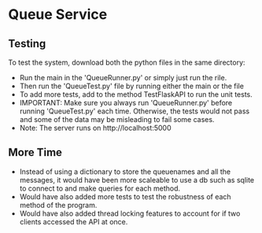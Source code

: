# Queue Service

## Testing

To test the system, download both the python files in the same directory:
- Run the main in the 'QueueRunner.py' or simply just run the rile.
- Then run the 'QueueTest.py' file by running either the main or the file
- To add more tests, add to the method TestFlaskAPI to run the unit tests.
- IMPORTANT: Make sure you always run 'QueueRunner.py' before running 'QueueTest.py' each time.
Otherwise, the tests would not pass and some of the data may be misleading to fail some cases.
- Note: The server runs on http://localhost:5000

## More Time
- Instead of using a dictionary to store the queuenames and all the messages,
it would have been more scaleable to use a db such as sqlite to connect to and
make queries for each method.
- Would have also added more tests to test the robustness of each method of the program.
- Would have also added thread locking features to account for if two clients accessed the API at once.
